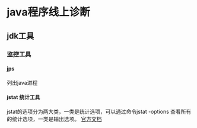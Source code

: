 # java程序线上诊断

## jdk工具

### 监控工具

#### jps

列出java进程

#### jstat 统计工具

jstat的选项分为两大类，一类是统计选项，可以通过命令jstat -options 查看所有的统计选项，一类是输出选项。 [官方文档](https://docs.oracle.com/javase/7/docs/technotes/tools/share/jstat.html)

